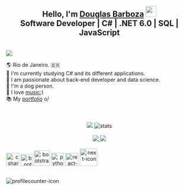 ### <h2 align="center">Hello, I'm [Douglas Barboza](https://www.linkedin.com/in/douglas-barboza/) <img src="https://github.com/TheDudeThatCode/TheDudeThatCode/blob/master/Assets/Hi.gif" width="29px"></img><br>Software Developer | C# | .NET 6.0 | SQL | JavaScript</h2> <br>

<!-- About me -->
<div>
<img src="https://readme-typing-svg.demolab.com?font=Londrina+Outline&size=30&pause=500&color=D4C5BB&width=435&lines=About+me:"/>
</div>

🌎 Rio de Janeiro. 🇧🇷 <br>
🌱 I'm currently studying C# and its different applications. <br>
🥅  I am passionate about back-end developer and data science. <br>
🐶 !'m a dog person. <br>
🎵 I love [music](https://open.spotify.com/intl-pt/track/0ghzMo2eNij7veg1kG3p9p?si=635ce5590a6b4de1);) <br>
 📚 My [portfolio](https://douglimaonline.github.io/meu-site/) o/ <br> 
<br>
<br>

<!-- Most Used Lenguage Stats -->
<div align="center">
  <img src="https://github-readme-stats.vercel.app/api?username=douglimaonline&hide=contribs&show_icons=true&theme=transparent&hide_border=true&title_color=D4C5BB&hide_rank=true&card_width=320&locale=pt-br">
  <img src="https://github-readme-stats.vercel.app/api/top-langs/?username=douglimaonline&layout=donut&theme=transparent&hide_border=true&title_color=D4C5BB&include_all_commits=true&langs_count=7&hide=Rich+Text+Format,html"
    alt="stats"><br />
 <br>
</div>


<!-- Repositories -->
<div align="center"<br>
  <a href="https://github.com/douglimaonline/Web_development_projects" target="_blank">
  <img src="https://github-readme-stats.vercel.app/api/pin/?username=douglimaonline&repo=Web_development_projects&theme=transparent&title_color=D4C5BB&hide_border=true" />
</a>
<a href="https://github.com/douglimaonline/Csharp" target="_blank">
  <img src="https://github-readme-stats.vercel.app/api/pin/?username=douglimaonline&repo=Csharp&theme=transparent&title_color=D4C5BB&hide_border=true" />
</a>
</div>

<!-- DevIcons -->
<div align="end" style="display: inline-block;"><br>
 <a href="https://learn.microsoft.com/en-us/dotnet/csharp/tour-of-csharp/overview"><img alt="csharp-icon" height="35" width="35" src="https://cdn.jsdelivr.net/gh/devicons/devicon/icons/csharp/csharp-original.svg" /></a>
 <a href="https://dotnet.microsoft.com/en-us/apps/aspnet"><img alt="bootstrap-icon" height="32" width="32" src="https://cdn.jsdelivr.net/gh/devicons/devicon/icons/dotnetcore/dotnetcore-original.svg" /></a>
 <a href="https://www.w3schools.com/sql/default.asp"><img alt="bootstrap-icon" height="42" width="42" src="https://cdn.jsdelivr.net/gh/devicons/devicon/icons/microsoftsqlserver/microsoftsqlserver-plain-wordmark.svg" /></a>
 <a href="https://www.python.org/psf-landing/"><img alt="python-icon" height="35" width="35" src="https://cdn.jsdelivr.net/gh/devicons/devicon/icons/python/python-original.svg" /></a>
 <a href="https://react.dev/"><img alt="react-icon" height="35" width="35" src="https://cdn.jsdelivr.net/gh/devicons/devicon@latest/icons/react/react-original.svg" /></a>
 <a href="https://nextjs.org/"><img alt="next-icon" height="47" width="47" src="https://cdn.jsdelivr.net/gh/devicons/devicon@latest/icons/nextjs/nextjs-original-wordmark.svg" /></a>
</div>

##
<!-- Profile Counter -->
<img alt="profilecounter-icon" align="start" src="https://komarev.com/ghpvc/?username=douglimaonline&color=grey">
